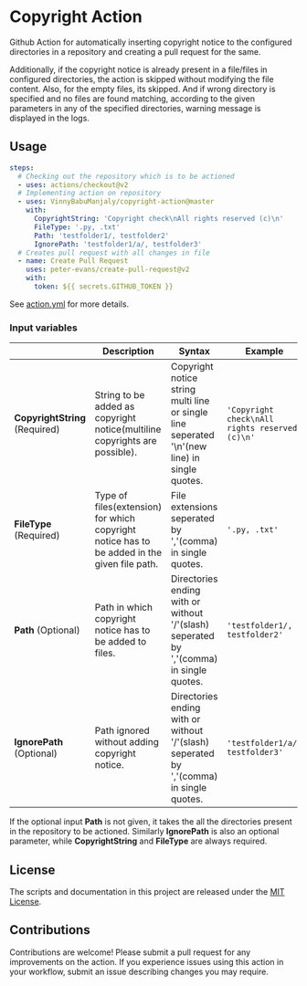 # Copyright Action

Github Action for automatically inserting copyright notice to the configured directories in a repository and creating a pull request for the same.

Additionally, if the copyright notice is already present in a file/files in configured directories, the action is skipped without modifying the file content. Also, for the empty files, its skipped. And if wrong directory is specified and no files are found matching, according to the given parameters in any of the specified directories, warning message is displayed in the logs.

## Usage

```yaml
steps:
  # Checking out the repository which is to be actioned
  - uses: actions/checkout@v2
  # Implementing action on repository
  - uses: VinnyBabuManjaly/copyright-action@master
    with:
      CopyrightString: 'Copyright check\nAll rights reserved (c)\n'
      FileType: '.py, .txt'
      Path: 'testfolder1/, testfolder2'
      IgnorePath: 'testfolder1/a/, testfolder3'
  # Creates pull request with all changes in file
  - name: Create Pull Request
    uses: peter-evans/create-pull-request@v2
    with:
      token: ${{ secrets.GITHUB_TOKEN }}
```
See [action.yml](action.yml) for more details.

### Input variables

|| Description | Syntax | Example |
|------|-------|-------|-------|
| **CopyrightString** (Required)| String to be added as copyright notice(multiline copyrights are possible). | Copyright notice string multi line or single line seperated '\n'(new line) in single quotes. | `'Copyright check\nAll rights reserved (c)\n'` |
| **FileType** (Required) | Type of files(extension) for which copyright notice has to be added in the given file path. | File extensions seperated by ','(comma) in single quotes. | `'.py, .txt'` |
| **Path** (Optional) | Path in which copyright notice has to be added to files. | Directories ending with or without '/'(slash) seperated by ','(comma) in single quotes. | `'testfolder1/, testfolder2'` |
| **IgnorePath** (Optional) | Path ignored without adding copyright notice. | Directories ending with or without '/'(slash) seperated by ','(comma) in single quotes. | `'testfolder1/a/, testfolder3'` |

If the optional input **Path** is not given, it takes the all the directories present in the repository to be actioned.
Similarly **IgnorePath** is also an optional parameter, while **CopyrightString** and **FileType** are always required.

## License

The scripts and documentation in this project are released under the [MIT License](LICENSE).

## Contributions

Contributions are welcome!
Please submit a pull request for any improvements on the action.
If you experience issues using this action in your workflow, submit an issue describing changes you may require.

